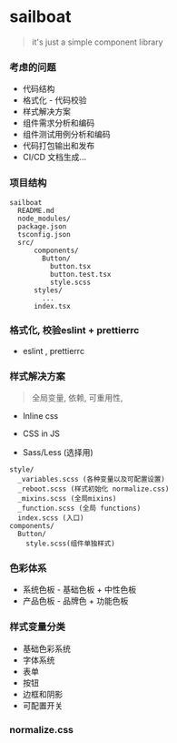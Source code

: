 # sailboat
> it's just a simple component library

### 考虑的问题

- 代码结构
- 格式化 - 代码校验
- 样式解决方案
- 组件需求分析和编码
- 组件测试用例分析和编码
- 代码打包输出和发布
- CI/CD 文档生成...



### 项目结构

```React JSX
sailboat
  README.md
  node_modules/
  package.json
  tsconfig.json
  src/
      components/
        Button/
          button.tsx
          button.test.tsx
          style.scss
      styles/
        ...
      index.tsx

```



### 格式化, 校验eslint + prettierrc
  - eslint , prettierrc

### 样式解决方案

> 全局变量, 依赖, 可重用性, 

- Inline css

    
- CSS in JS

    

    
- Sass/Less (选择用)

```React JSX
style/
  _variables.scss (各种变量以及可配置设置)
  _reboot.scss (样式初始化 normalize.css)
  _mixins.scss (全局mixins)
  _function.scss (全局 functions)
  index.scss (入口)
components/
  Button/
    style.scss(组件单独样式)

```

### 色彩体系

- 系统色板 - 基础色板  + 中性色板
- 产品色板 - 品牌色  + 功能色板

### 样式变量分类

- 基础色彩系统
- 字体系统
- 表单
- 按钮
- 边框和阴影
- 可配置开关

### normalize.css

  

